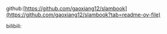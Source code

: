 github:[https://github.com/gaoxiang12/slambook](https://github.com/gaoxiang12/slambook?tab=readme-ov-file)

bilibili:
